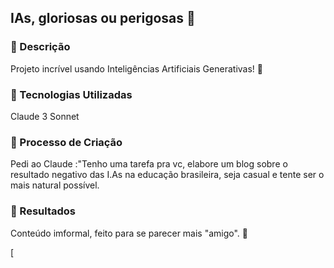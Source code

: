 ## IAs, gloriosas ou perigosas 🤨

### 📒 Descrição 
Projeto incrível usando Inteligências Artificiais Generativas! 🤖

### 🤖 Tecnologias Utilizadas
Claude 3 Sonnet

### 🧐 Processo de Criação
Pedi ao Claude :"Tenho uma tarefa pra vc, elabore um blog sobre o resultado negativo das I.As na educação brasileira, seja casual e tente ser o mais natural possível.

### 🚀 Resultados
Conteúdo imformal, feito para se parecer mais "amigo". 🤩

[
